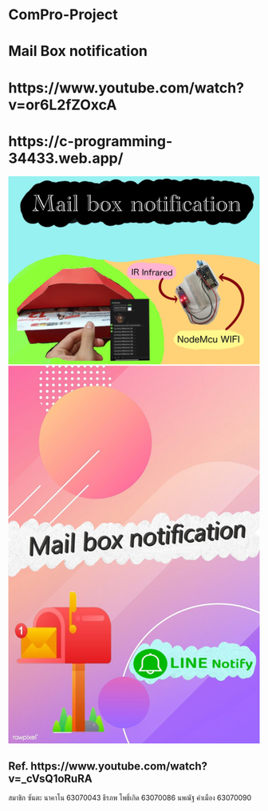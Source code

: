 # ComPro-Project
# Mail Box notification
<h1>https://www.youtube.com/watch?v=or6L2fZOxcA</h1>
<h1>https://c-programming-34433.web.app/</h1>
<img src="png/S__4669460.jpg">
<img src="png/S__4669462.jpg">
<h2>Ref. https://www.youtube.com/watch?v=_cVsQ1oRuRA</h2>
สมาชิก
ซันตะ นาคาโน 63070043
ธีรภพ โพธิ์เกิด 63070086
นพณัฐ คำเมือง 63070090
